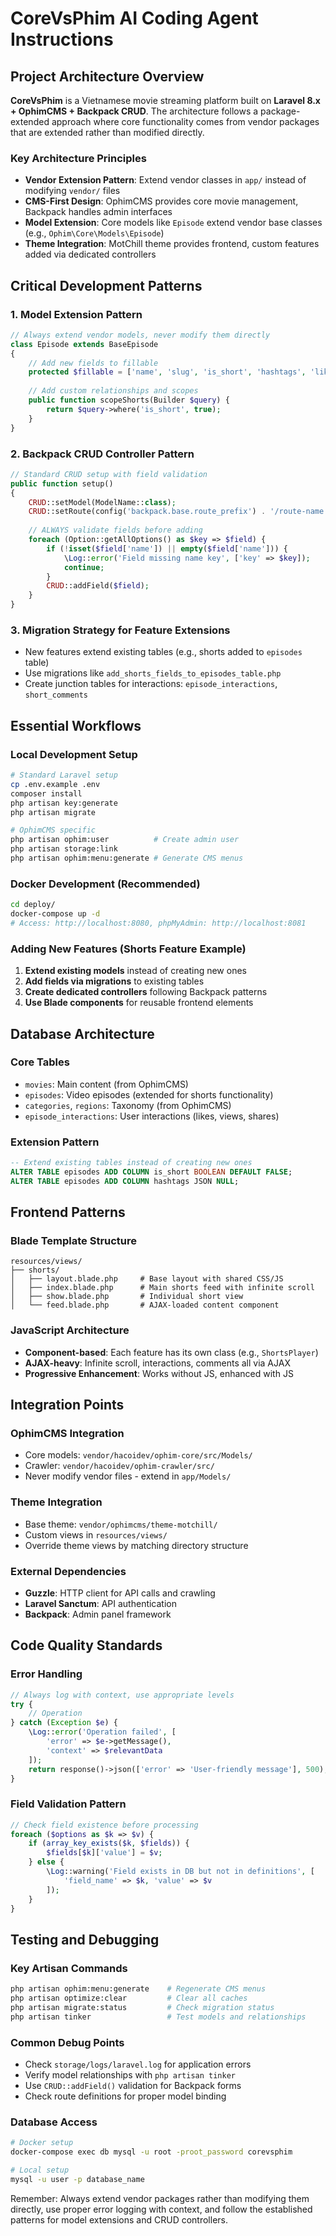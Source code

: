 # CoreVsPhim AI Coding Agent Instructions

## Project Architecture Overview

**CoreVsPhim** is a Vietnamese movie streaming platform built on **Laravel 8.x + OphimCMS + Backpack CRUD**. The architecture follows a package-extended approach where core functionality comes from vendor packages that are extended rather than modified directly.

### Key Architecture Principles
- **Vendor Extension Pattern**: Extend vendor classes in `app/` instead of modifying `vendor/` files
- **CMS-First Design**: OphimCMS provides core movie management, Backpack handles admin interfaces
- **Model Extension**: Core models like `Episode` extend vendor base classes (e.g., `Ophim\Core\Models\Episode`)
- **Theme Integration**: MotChill theme provides frontend, custom features added via dedicated controllers

## Critical Development Patterns

### 1. Model Extension Pattern
```php
// Always extend vendor models, never modify them directly
class Episode extends BaseEpisode
{
    // Add new fields to fillable
    protected $fillable = ['name', 'slug', 'is_short', 'hashtags', 'likes'];
    
    // Add custom relationships and scopes
    public function scopeShorts(Builder $query) {
        return $query->where('is_short', true);
    }
}
```

### 2. Backpack CRUD Controller Pattern
```php
// Standard CRUD setup with field validation
public function setup()
{
    CRUD::setModel(ModelName::class);
    CRUD::setRoute(config('backpack.base.route_prefix') . '/route-name');
    
    // ALWAYS validate fields before adding
    foreach (Option::getAllOptions() as $key => $field) {
        if (!isset($field['name']) || empty($field['name'])) {
            \Log::error('Field missing name key', ['key' => $key]);
            continue;
        }
        CRUD::addField($field);
    }
}
```

### 3. Migration Strategy for Feature Extensions
- New features extend existing tables (e.g., shorts added to `episodes` table)
- Use migrations like `add_shorts_fields_to_episodes_table.php`
- Create junction tables for interactions: `episode_interactions`, `short_comments`

## Essential Workflows

### Local Development Setup
```bash
# Standard Laravel setup
cp .env.example .env
composer install
php artisan key:generate
php artisan migrate

# OphimCMS specific
php artisan ophim:user          # Create admin user
php artisan storage:link
php artisan ophim:menu:generate # Generate CMS menus
```

### Docker Development (Recommended)
```bash
cd deploy/
docker-compose up -d
# Access: http://localhost:8080, phpMyAdmin: http://localhost:8081
```

### Adding New Features (Shorts Feature Example)
1. **Extend existing models** instead of creating new ones
2. **Add fields via migrations** to existing tables
3. **Create dedicated controllers** following Backpack patterns
4. **Use Blade components** for reusable frontend elements

## Database Architecture

### Core Tables
- `movies`: Main content (from OphimCMS)
- `episodes`: Video episodes (extended for shorts functionality)
- `categories`, `regions`: Taxonomy (from OphimCMS)
- `episode_interactions`: User interactions (likes, views, shares)

### Extension Pattern
```sql
-- Extend existing tables instead of creating new ones
ALTER TABLE episodes ADD COLUMN is_short BOOLEAN DEFAULT FALSE;
ALTER TABLE episodes ADD COLUMN hashtags JSON NULL;
```

## Frontend Patterns

### Blade Template Structure
```
resources/views/
├── shorts/
│   ├── layout.blade.php     # Base layout with shared CSS/JS
│   ├── index.blade.php      # Main shorts feed with infinite scroll
│   ├── show.blade.php       # Individual short view
│   └── feed.blade.php       # AJAX-loaded content component
```

### JavaScript Architecture
- **Component-based**: Each feature has its own class (e.g., `ShortsPlayer`)
- **AJAX-heavy**: Infinite scroll, interactions, comments all via AJAX
- **Progressive Enhancement**: Works without JS, enhanced with JS

## Integration Points

### OphimCMS Integration
- Core models: `vendor/hacoidev/ophim-core/src/Models/`
- Crawler: `vendor/hacoidev/ophim-crawler/src/`
- Never modify vendor files - extend in `app/Models/`

### Theme Integration
- Base theme: `vendor/ophimcms/theme-motchill/`
- Custom views in `resources/views/`
- Override theme views by matching directory structure

### External Dependencies
- **Guzzle**: HTTP client for API calls and crawling
- **Laravel Sanctum**: API authentication
- **Backpack**: Admin panel framework

## Code Quality Standards

### Error Handling
```php
// Always log with context, use appropriate levels
try {
    // Operation
} catch (Exception $e) {
    \Log::error('Operation failed', [
        'error' => $e->getMessage(),
        'context' => $relevantData
    ]);
    return response()->json(['error' => 'User-friendly message'], 500);
}
```

### Field Validation Pattern
```php
// Check field existence before processing
foreach ($options as $k => $v) {
    if (array_key_exists($k, $fields)) {
        $fields[$k]['value'] = $v;
    } else {
        \Log::warning('Field exists in DB but not in definitions', [
            'field_name' => $k, 'value' => $v
        ]);
    }
}
```

## Testing and Debugging

### Key Artisan Commands
```bash
php artisan ophim:menu:generate    # Regenerate CMS menus
php artisan optimize:clear         # Clear all caches
php artisan migrate:status         # Check migration status
php artisan tinker                 # Test models and relationships
```

### Common Debug Points
- Check `storage/logs/laravel.log` for application errors
- Verify model relationships with `php artisan tinker`
- Use `CRUD::addField()` validation for Backpack forms
- Check route definitions for proper model binding

### Database Access
```bash
# Docker setup
docker-compose exec db mysql -u root -proot_password corevsphim

# Local setup  
mysql -u user -p database_name
```

Remember: Always extend vendor packages rather than modifying them directly, use proper error logging with context, and follow the established patterns for model extensions and CRUD controllers.

